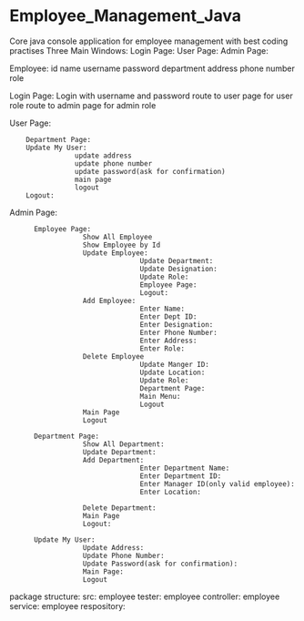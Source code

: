# Employee_Management_Java

Core java console application for employee management with best coding practises
Three Main Windows:
Login Page:
User Page:
Admin Page:

Employee: 
        id
        name
        username
        password
        department
        address
        phone number
        role

Login Page:
        Login with username and password
        route to user page for user role
        route to admin page for admin role



User Page:

        Department Page:  
        Update My User:
                    update address
                    update phone number
                    update password(ask for confirmation)
                    main page
                    logout
        Logout:
        
 Admin Page:
 
          Employee Page:
                      Show All Employee
                      Show Employee by Id
                      Update Employee:
                                    Update Department:
                                    Update Designation:
                                    Update Role:
                                    Employee Page:
                                    Logout:                               
                      Add Employee:
                                    Enter Name:
                                    Enter Dept ID:
                                    Enter Designation:
                                    Enter Phone Number:
                                    Enter Address:
                                    Enter Role:
                      Delete Employee
                                    Update Manger ID:
                                    Update Location:
                                    Update Role:
                                    Department Page:
                                    Main Menu:
                                    Logout
                      Main Page
                      Logout
                      
          Department Page:
                      Show All Department:
                      Update Department:
                      Add Department:
                                    Enter Department Name:
                                    Enter Department ID:
                                    Enter Manager ID(only valid employee):
                                    Enter Location:
                                    
                      Delete Department:
                      Main Page
                      Logout:
          
          Update My User:
                      Update Address:
                      Update Phone Number:
                      Update Password(ask for confirmation):
                      Main Page:
                      Logout
                      
 package structure:
    src: 
      employee tester:
      employee controller:
      employee service:
      employee respository:
      
 
 
 
          
                      
